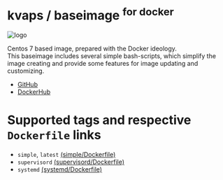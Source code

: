 # kvaps / baseimage <sup>for docker</sup>

![logo](https://cdn.rawgit.com/kvaps/docker-baseimage/simple/logo.svg)

Centos 7 based image, prepared with the Docker ideology. <br>
This baseimage includes several simple bash-scripts, which simplify the image creating and provide some features for image updating and customizing.

  - [GitHub](https://github.com/kvaps/docker-baseimage)
  - [DockerHub](https://hub.docker.com/r/kvaps/baseimage/)

# Supported tags and respective `Dockerfile` links

* `simple`, `latest` [(simple/Dockerfile)](https://github.com/kvaps/docker-baseimage/blob/simple/Dockerfile)
* `supervisord` [(supervisord/Dockerfile)](https://github.com/kvaps/docker-baseimage/blob/supervisord/Dockerfile)
* `systemd` [(systemd/Dockerfile)](https://github.com/kvaps/docker-baseimage/blob/systemd/Dockerfile)
